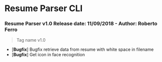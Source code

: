 # Resume Parser CLI

### Resume Parser v1.0 Release date: 11/09/2018 - Author: Roberto Ferro
> Tag name v1.0
* [__Bugfix__] Bugfix retrieve data from resume with white space in filename
* [__Bugfix__] Get icon in face recognition
